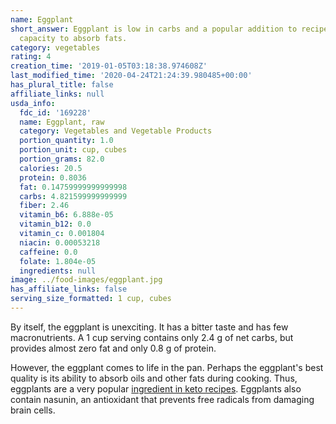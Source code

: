 ```yaml
---
name: Eggplant
short_answer: Eggplant is low in carbs and a popular addition to recipes due to its
  capacity to absorb fats.
category: vegetables
rating: 4
creation_time: '2019-01-05T03:18:38.974608Z'
last_modified_time: '2020-04-24T21:24:39.980485+00:00'
has_plural_title: false
affiliate_links: null
usda_info:
  fdc_id: '169228'
  name: Eggplant, raw
  category: Vegetables and Vegetable Products
  portion_quantity: 1.0
  portion_unit: cup, cubes
  portion_grams: 82.0
  calories: 20.5
  protein: 0.8036
  fat: 0.14759999999999998
  carbs: 4.821599999999999
  fiber: 2.46
  vitamin_b6: 6.888e-05
  vitamin_b12: 0.0
  vitamin_c: 0.001804
  niacin: 0.00053218
  caffeine: 0.0
  folate: 1.804e-05
  ingredients: null
image: ../food-images/eggplant.jpg
has_affiliate_links: false
serving_size_formatted: 1 cup, cubes
---
```


By itself, the eggplant is unexciting. It has a bitter taste and has few macronutrients. A 1 cup serving contains only 2.4 g of net carbs, but provides almost zero fat and only 0.8 g of protein.

However, the eggplant comes to life in the pan. Perhaps the eggplant's best quality is its ability to absorb oils and other fats during cooking. Thus, eggplants are a very popular [ingredient in keto recipes](https://recipe-search.isitketo.org/?q=eggplant). Eggplants also contain nasunin, an antioxidant that prevents free radicals from damaging brain cells.
